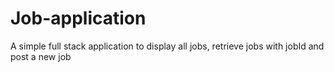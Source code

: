 # Job-application
A simple full stack application to display all jobs, retrieve jobs with jobId and post a new job
